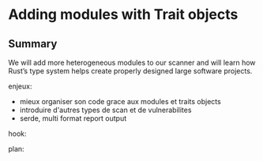 # Adding modules with Trait objects

## Summary
We will add more heterogeneous modules to our scanner and will learn how Rust’s type system helps create properly designed large software projects.


enjeux:
- mieux organiser son code grace aux modules et traits objects
- introduire d'autres types de scan et de vulnerabilites
- serde, multi format report output

hook:

plan:
